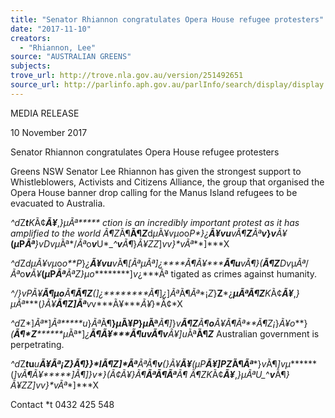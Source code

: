 ```yaml
---
title: "Senator Rhiannon congratulates Opera House refugee protesters"
date: "2017-11-10"
creators:
  - "Rhiannon, Lee"
source: "AUSTRALIAN GREENS"
subjects:
trove_url: http://trove.nla.gov.au/version/251492651
source_url: http://parlinfo.aph.gov.au/parlInfo/search/display/display.w3p;query=Id%3A%22media/pressrel/5623297%22
---
```


 MEDIA RELEASE           

 10 November 2017 

 Senator Rhiannon congratulates Opera House refugee protesters 

 Greens NSW Senator Lee Rhiannon has given the strongest support to Whistleblowers, Activists and  Citizens Alliance, the group that organised the Opera House banner drop calling for the Manus Island  refugees to be evacuated to Australia. 

  *^d*Z***t****K*Ã¢***Ã¥***,*}*µ*Ãª***** ction is an incredibly important protest as it has amplified to the world  *Ã¶*Z***Ã¶**Ã¶*Z***d*µ*Ã¥*v***µ*o*o**P*}*¿***Ã¥*v*u***v*Ã¶**Z***Ãª********v***}*v******Ã¥***(*µ*P*****Ãª**}*v*D***v*µ*Ãª*/*Ãª*o***v***U*_*^***v***Ã¶*}*Ã¥*Z*Z*]***v*v*}*v**Ãª***]***X  

  *^d*Z***d*µ*Ã¥*v***µ*o*o**P*}*¿***Ã¥*v*u***v*Ã¶*[*Ãª******µ*Ãª*]*¿****Ã¶*Ã¥*****Ã¶*u***v*Ã¶**}*(**Ã¶*Z***D***v*µ*Ãª*/*Ãª*o***v****Ã¥***(*µ*P*****Ãª**Ãª*Z*}*µ*o*********]*v*¿***Ãª tigated  as crimes against humanity. 

  *^/****}*v*P*Ã¥***Ã¶*µ*o***Ã¶****Ã¶*Z****(*]*¿********Ã¶*]*¿*]*Ãª*Ã¶*Ãª**¡*Z*}**Z***¿****µ*Ãª******Ã¶*Z***K*Ã¢***Ã¥***,*}*µ*Ãª****(*}*Ã¥**Ã¶*Z*]*Ãª******v*v***Ã¥****Ã¥*}*Ã¢*X  

  *^d*Z*]*Ãª**]*Ãª*****u*}*Ãª*Ã¶****}*µ*Ã¥***P***}*µ*Ãª******Ã¶*]*}*v**Ã¶*Z***Ã¶****o***Ã¥*Ã¶*Ãª**Ã¶*Z****¡*}*Ã¥*o****}*(**Ã¶*Z********µ*Ãª*]*¿****Ã¶*Ã¥*****Ã¶*u***v*Ã¶****v******Ã¥*]*u***Ãª**Ã¶*Z***  Australian government is perpetrating. 

  *^d*Z***t*****u***u*****Ã¥*Ãª**¡*Z*}**Ã¶*}*}*l**Ã¶*Z*]*Ãª**Ãª*Ã¶***v****(*}*Ã¥**Ã¥***(*µ*P******Ã¥*]*P*Z*Ã¶*Ãª****}*v*Ã¶*]*v*µ*******(*]*v****Ã¶*Ã¥*****]*Ã¶*]*}*v**}*(**Ã¢*Ã¥*}*Ã¶***Ãª*Ã¶*Ãª****Ã¶*  *Ã¶*Z***K*Ã¢***Ã¥***,*}*µ*Ãª***U*_*^***v***Ã¶*}*Ã¥*Z*Z*]***v*v*}*v**Ãª***]***X  

  

  Contact *t  0432 425 548 

  

